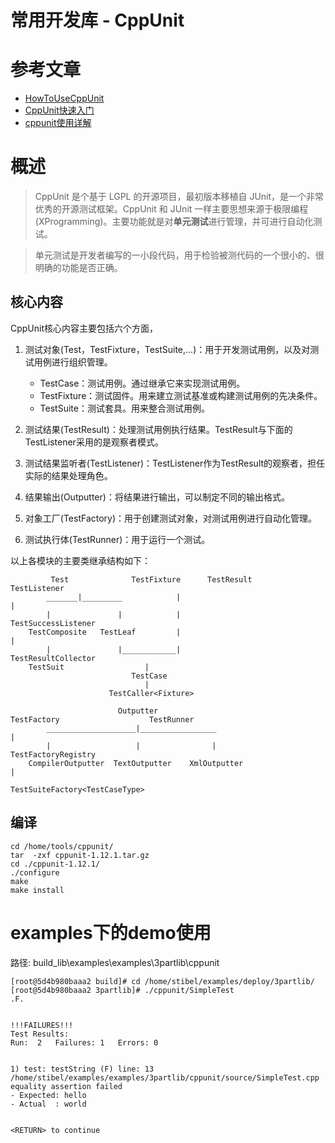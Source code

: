 # 常用开发库 - CppUnit

# 参考文章

* [HowToUseCppUnit](https://github.com/niceSimon7/HowToUseCppUnit)
* [CppUnit快速入门](https://blog.csdn.net/wyyy2088511/article/details/80107131)
* [cppunit使用详解](https://www.cnblogs.com/zhoug2020/p/4515729.html)

# 概述

> CppUnit 是个基于 LGPL 的开源项目，最初版本移植自 JUnit，是一个非常优秀的开源测试框架。CppUnit 和 JUnit 一样主要思想来源于极限编程(XProgramming)。主要功能就是对**单元测试**进行管理，并可进行自动化测试。

> 单元测试是开发者编写的一小段代码，用于检验被测代码的一个很小的、很明确的功能是否正确。

## 核心内容

CppUnit核心内容主要包括六个方面，

1. 测试对象(Test，TestFixture，TestSuite,...)：用于开发测试用例，以及对测试用例进行组织管理。
    * TestCase：测试用例。通过继承它来实现测试用例。
    * TestFixture：测试固件。用来建立测试基准或构建测试用例的先决条件。
    * TestSuite：测试套具。用来整合测试用例。

2. 测试结果(TestResult)：处理测试用例执行结果。TestResult与下面的TestListener采用的是观察者模式。

3. 测试结果监听者(TestListener)：TestListener作为TestResult的观察者，担任实际的结果处理角色。

4. 结果输出(Outputter)：将结果进行输出，可以制定不同的输出格式。

5. 对象工厂(TestFactory)：用于创建测试对象，对测试用例进行自动化管理。

6. 测试执行体(TestRunner)：用于运行一个测试。

以上各模块的主要类继承结构如下：

```
         Test              TestFixture      TestResult          TestListener     
        _______|_________            |                                    |          
        |               |            |                           TestSuccessListener
    TestComposite   TestLeaf         |                                    |          
        |               |____________|                           TestResultCollector          
    TestSuit                  |
                           TestCase                     
                              |
                      TestCaller<Fixture>
                      
                        Outputter                                    TestFactory                    TestRunner
        ____________________|_________________                            |
        |                   |                |                   TestFactoryRegistry
    CompilerOutputter  TextOutputter    XmlOutputter                      |
                                                             TestSuiteFactory<TestCaseType>
```

## 编译

```
cd /home/tools/cppunit/
tar  -zxf cppunit-1.12.1.tar.gz
cd ./cppunit-1.12.1/
./configure
make
make install
```

# examples下的demo使用

路径: build_lib\examples\examples\3partlib\cppunit

```
[root@5d4b980baaa2 build]# cd /home/stibel/examples/deploy/3partlib/
[root@5d4b980baaa2 3partlib]# ./cppunit/SimpleTest
.F.


!!!FAILURES!!!
Test Results:
Run:  2   Failures: 1   Errors: 0


1) test: testString (F) line: 13 /home/stibel/examples/examples/3partlib/cppunit/source/SimpleTest.cpp
equality assertion failed
- Expected: hello
- Actual  : world


<RETURN> to continue
```

